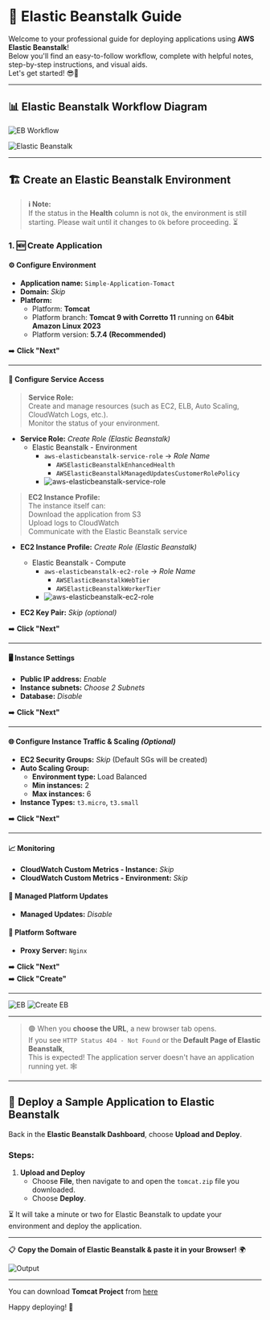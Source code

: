 # 🚀 Elastic Beanstalk Guide

Welcome to your professional guide for deploying applications using **AWS Elastic Beanstalk**!  
Below you'll find an easy-to-follow workflow, complete with helpful notes, step-by-step instructions, and visual aids.  
Let's get started! 😎🌱

---

## 📊 Elastic Beanstalk Workflow Diagram

![EB Workflow](./assets/EB-Workflow.png)

![Elastic Beanstalk](./assets/Elastic-Beanstalk.png)

---

## 🏗️ Create an Elastic Beanstalk Environment

> **ℹ️ Note:**  
> If the status in the **Health** column is not `Ok`, the environment is still starting. Please wait until it changes to `Ok` before proceeding. ⏳

### 1. 🆕 Create Application

#### ⚙️ Configure Environment
- **Application name:** `Simple-Application-Tomact`
- **Domain:** *Skip*
- **Platform:**
  - Platform: **Tomcat**
  - Platform branch: **Tomcat 9 with Corretto 11** running on **64bit Amazon Linux 2023**
  - Platform version: **5.7.4 (Recommended)**

➡️ **Click "Next"**

---

#### 🔐 Configure Service Access

> **Service Role:**   
> Create and manage resources (such as EC2, ELB, Auto Scaling, CloudWatch Logs, etc.).  
> Monitor the status of your environment.

- **Service Role:** *Create Role (Elastic Beanstalk)*
  - Elastic Beanstalk - Environment  
    - `aws-elasticbeanstalk-service-role` → *Role Name*
      - `AWSElasticBeanstalkEnhancedHealth`
      - `AWSElasticBeanstalkManagedUpdatesCustomerRolePolicy`
    - ![aws-elasticbeanstalk-service-role](./assets/aws-elasticbeanstalk-service-role.png)

> **EC2 Instance Profile:**  
> The instance itself can:  
> Download the application from S3  
> Upload logs to CloudWatch  
> Communicate with the Elastic Beanstalk service  

- **EC2 Instance Profile:** *Create Role (Elastic Beanstalk)*
  - Elastic Beanstalk - Compute  
    - `aws-elasticbeanstalk-ec2-role` → *Role Name*
      - `AWSElasticBeanstalkWebTier`
      - `AWSElasticBeanstalkWorkerTier`
    - ![aws-elasticbeanstalk-ec2-role](./assets/aws-elasticbeanstalk-ec2-role.png)

- **EC2 Key Pair:** *Skip (optional)*

➡️ **Click "Next"**

---

#### 🖥️ Instance Settings
- **Public IP address:** *Enable*
- **Instance subnets:** *Choose 2 Subnets*
- **Database:** *Disable*

➡️ **Click "Next"**

---

#### 🌐 Configure Instance Traffic & Scaling *(Optional)*
- **EC2 Security Groups:** *Skip* (Default SGs will be created)
- **Auto Scaling Group:**
  - **Environment type:** Load Balanced
  - **Min instances:** 2
  - **Max instances:** 6
- **Instance Types:** `t3.micro`, `t3.small`

➡️ **Click "Next"**

---

#### 📈 Monitoring
- **CloudWatch Custom Metrics - Instance:** *Skip*
- **CloudWatch Custom Metrics - Environment:** *Skip*

#### 🔄 Managed Platform Updates
- **Managed Updates:** *Disable*

#### 🧩 Platform Software
- **Proxy Server:** `Nginx`

➡️ **Click "Next"**  
➡️ **Click "Create"**

---

![EB](./assets/EB.png)
![Create EB](./assets/Create-EB.png)

---

> 🟢 When you **choose the URL**, a new browser tab opens.  
> If you see `HTTP Status 404 - Not Found` or the **Default Page of Elastic Beanstalk**,  
> This is expected! The application server doesn't have an application running yet. 🕸️

---

## 🚢 Deploy a Sample Application to Elastic Beanstalk

Back in the **Elastic Beanstalk Dashboard**, choose **Upload and Deploy**.

### Steps:

1. **Upload and Deploy**
    - Choose **File**, then navigate to and open the `tomcat.zip` file you downloaded.
    - Choose **Deploy**.

⏳ It will take a minute or two for Elastic Beanstalk to update your environment and deploy the application.

---

📋 **Copy the Domain of Elastic Beanstalk & paste it in your Browser!** 🌍

![Output](./assets/Output.png)

---

You can download **Tomcat Project** from [here](https://drive.google.com/file/d/1wxTffIF_ALpXk2IZErRDk57ALpBAzYNe/view?usp=sharing)

Happy deploying! 🎉  
